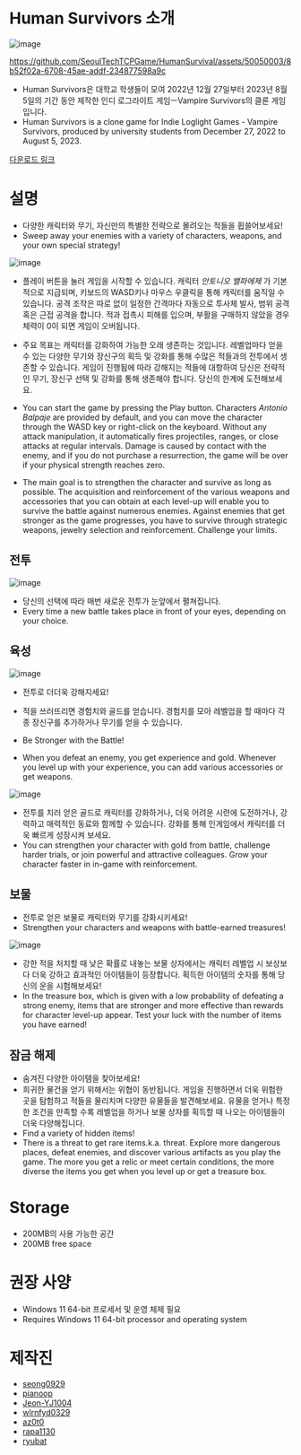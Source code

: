 # Human Survivors 소개
![image](https://github.com/SeoulTechTCPGame/HumanSurvival/assets/50050003/c7c934d5-207a-45ef-b362-1f597c149a93)

https://github.com/SeoulTechTCPGame/HumanSurvival/assets/50050003/8b52f02a-6708-45ae-addf-234877598a9c

- Human Survivors은 대학교 학생들이 모여 2022년 12월 27일부터 2023년 8월 5일의 기간 동안 제작한 인디 로그라이트 게임ㅡVampire Survivors의 클론 게임입니다.
- Human Survivors is a clone game for Indie Loglight Games - Vampire Survivors, produced by university students from December 27, 2022 to August 5, 2023.


[다운로드 링크](https://drive.google.com/file/d/1MhamxWwnb9-SZu0DX9h-jzHbknoZOIoq/view?usp=sharing)  

# 설명
- 다양한 캐릭터와 무기, 자신만의 특별한 전략으로 몰려오는 적들을 휩쓸어보세요!
- Sweep away your enemies with a variety of characters, weapons, and your own special strategy!

![image](https://github.com/SeoulTechTCPGame/HumanSurvival/assets/50050003/34c125b6-eee3-43fa-82d7-e660cc529b83)

- 플레이 버튼을 눌러 게임을 시작할 수 있습니다. 캐릭터 _안토니오 밸파에제_ 가 기본적으로 지급되며, 키보드의 WASD키나 마우스 우클릭을 통해 캐릭터를 움직일 수 있습니다. 공격 조작은 따로 없이 일정한 간격마다 자동으로 투사체 발사, 범위 공격 혹은 근접 공격을 합니다. 적과 접촉시 피해를 입으며, 부활을 구매하지 않았을 경우 체력이 0이 되면 게임이 오버됩니다.

- 주요 목표는 캐릭터를 강화하여 가능한 오래 생존하는 것입니다. 레벨업마다 얻을 수 있는 다양한 무기와 장신구의 획득 및 강화를 통해 수많은 적들과의 전투에서 생존할 수 있습니다. 게임이 진행됨에 따라 강해지는 적들에 대항하여 당신은 전략적인 무기, 장신구 선택 및 강화를 통해 생존해야 합니다. 당신의 한계에 도전해보세요.

- You can start the game by pressing the Play button. Characters _Antonio Balpaje_ are provided by default, and you can move the character through the WASD key or right-click on the keyboard. Without any attack manipulation, it automatically fires projectiles, ranges, or close attacks at regular intervals. Damage is caused by contact with the enemy, and if you do not purchase a resurrection, the game will be over if your physical strength reaches zero.

- The main goal is to strengthen the character and survive as long as possible. The acquisition and reinforcement of the various weapons and accessories that you can obtain at each level-up will enable you to survive the battle against numerous enemies. Against enemies that get stronger as the game progresses, you have to survive through strategic weapons, jewelry selection and reinforcement. Challenge your limits.

## 전투
![image](https://github.com/SeoulTechTCPGame/HumanSurvival/assets/50050003/af1b88ba-bca7-4bf8-8a01-9ba176fb2941)

- 당신의 선택에 따라 매번 새로운 전투가 눈앞에서 펼쳐집니다.
- Every time a new battle takes place in front of your eyes, depending on your choice.
## 육성
![image](https://github.com/SeoulTechTCPGame/HumanSurvival/assets/50050003/1fe22f14-c0c6-459b-afb0-a9448111f8d4)

- 전투로 더더욱 강해지세요!
- 적을 쓰러뜨리면 경험치와 골드를 얻습니다. 경험치를 모아 레벨업을 할 때마다 각종 장신구를 추가하거나 무기를 얻을 수 있습니다. 

- Be Stronger with the Battle!
- When you defeat an enemy, you get experience and gold. Whenever you level up with your experience, you can add various accessories or get weapons.

![image](https://github.com/SeoulTechTCPGame/HumanSurvival/assets/50050003/bf02cce9-ece8-4e7e-b27d-18c3972b33cb)

- 전투를 치러 얻은 골드로 캐릭터를 강화하거나, 더욱 어려운 시련에 도전하거나, 강력하고 매력적인 동료와 함께할 수 있습니다. 강화를 통해 인게임에서 캐릭터를 더욱 빠르게 성장시켜 보세요.
- You can strengthen your character with gold from battle, challenge harder trials, or join powerful and attractive colleagues. Grow your character faster in in-game with reinforcement.

## 보물
- 전투로 얻은 보물로 캐릭터와 무기를 강화시키세요!
- Strengthen your characters and weapons with battle-earned treasures!

![image](https://github.com/SeoulTechTCPGame/HumanSurvival/assets/50050003/363678d9-004b-46bd-800c-b8aaa04d0327)

- 강한 적을 처치할 때 낮은 확률로 내놓는 보물 상자에서는 캐릭터 레벨업 시 보상보다 더욱 강하고 효과적인 아이템들이 등장합니다. 획득한 아이템의 숫자를 통해 당신의 운을 시험해보세요!
- In the treasure box, which is given with a low probability of defeating a strong enemy, items that are stronger and more effective than rewards for character level-up appear. Test your luck with the number of items you have earned!

## 잠금 해제
- 숨겨진 다양한 아이템을 찾아보세요!
- 희귀한 물건을 얻기 위해서는 위협이 동반됩니다. 게임을 진행하면서 더욱 위험한 곳을 탐험하고 적들을 물리치며 다양한 유물들을 발견해보세요. 유물을 얻거나 특정한 조건을 만족할 수록 레벨업을 하거나 보물 상자를 획득할 때 나오는 아이템들이 더욱 다양해집니다.
- Find a variety of hidden items!
- There is a threat to get rare items.k.a. threat. Explore more dangerous places, defeat enemies, and discover various artifacts as you play the game. The more you get a relic or meet certain conditions, the more diverse the items you get when you level up or get a treasure box.

# Storage
* 200MB의 사용 가능한 공간
* 200MB free space

# 권장 사양 
* Windows 11 64-bit 프로세서 및 운영 체제 필요
* Requires Windows 11 64-bit processor and operating system

# 제작진
* [seong0929](https://github.com/seong0929)
* [pianoop](https://github.com/pianoop)
* [Jeon-YJ1004](https://github.com/Jeon-YJ1004)
* [wlrnfyd0329](https://github.com/wlrnfyd0329)
* [az0t0](https://github.com/az0t0)
* [rapa1130](https://github.com/rapa1130)
* [ryubat](https://github.com/ryubat)
